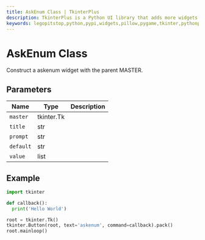 ```yaml
---
title: AskEnum Class | TkinterPlus
description: TkinterPlus is a Python UI library that adds more widgets to Tkinter
keywords: legopitstop,python,pypi,widgets,pillow,pygame,tkinter,pythonpackage
---
```


# AskEnum Class

Construct a askenum widget with the parent MASTER.

## Parameters

| Name      | Type       | Description |
| --------- | ---------- | ----------- |
| `master`  | tkinter.Tk |             |
| `title`   | str        |             |
| `prompt`  | str        |             |
| `default` | str        |             |
| `value`   | list       |             |

## Example

```py
import tkinter

def callback():
  print('Hello World')

root = tkinter.Tk()
tkinter.Button(root, text='askenum', command=callback).pack()
root.mainloop()
```
